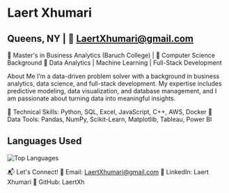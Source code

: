 # Laert Xhumari
## Queens, NY | 📧 LaertXhumari@gmail.com


🔹 Master's in Business Analytics (Baruch College) | 🔹 Computer Science Background
🔹 Data Analytics | Machine Learning | Full-Stack Development

About Me
I’m a data-driven problem solver with a background in business analytics, data science, and full-stack development. My expertise includes predictive modeling, data visualization, and database management, and I am passionate about turning data into meaningful insights.

🔹 Technical Skills: Python, SQL, Excel, JavaScript, C++, AWS, Docker
🔹 Data Tools: Pandas, NumPy, Scikit-Learn, Matplotlib, Tableau, Power BI


## Languages Used 
![Top Languages](https://github-readme-stats.vercel.app/api/top-langs/?username=LaertXh&layout=compact&theme=dark)


📬 Let's Connect!
🔹 Email: LaertXhumari@gmail.com
🔹 LinkedIn: Laert Xhumari
🔹 GitHub: LaertXh
